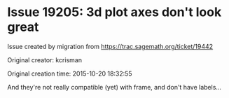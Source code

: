 # Issue 19205: 3d plot axes don't look great

Issue created by migration from https://trac.sagemath.org/ticket/19442

Original creator: kcrisman

Original creation time: 2015-10-20 18:32:55

And they're not really compatible (yet) with frame, and don't have labels...

